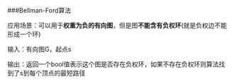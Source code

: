 ###Bellman-Ford算法

应用场景：可以用于**权重为负的有向图**，但是图**不能含有负权环**(就是负权边不能形成一个环)

输入：有向图G，起点s

输出：返回一个bool值表示这个图是否存在负权环，如果不存在负权环则算法找到了s到每个顶点的最短路径